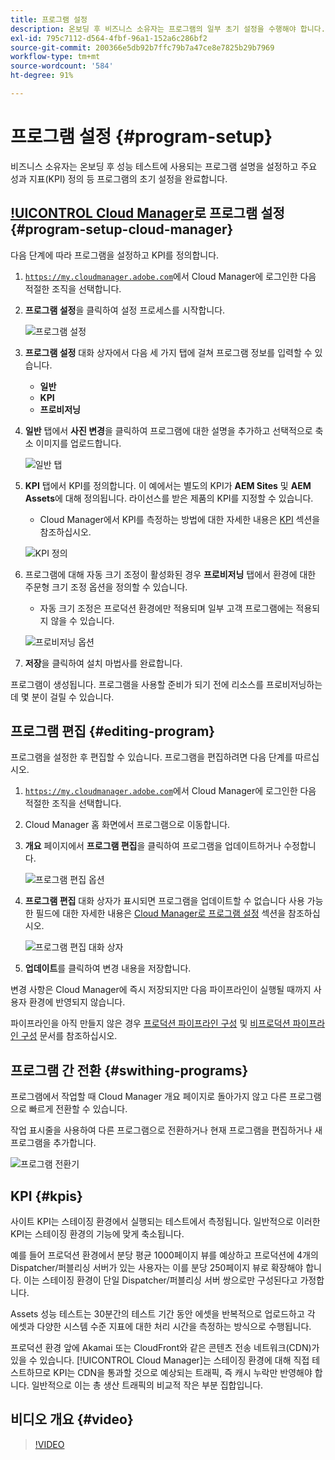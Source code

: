 ```yaml
---
title: 프로그램 설정
description: 온보딩 후 비즈니스 소유자는 프로그램의 일부 초기 설정을 수행해야 합니다.
exl-id: 795c7112-d564-4fbf-96a1-152a6c286bf2
source-git-commit: 200366e5db92b7ffc79b7a47ce8e7825b29b7969
workflow-type: tm+mt
source-wordcount: '584'
ht-degree: 91%

---
```



# 프로그램 설정 {#program-setup}

비즈니스 소유자는 온보딩 후 성능 테스트에 사용되는 프로그램 설명을 설정하고 주요 성과 지표(KPI) 정의 등 프로그램의 초기 설정을 완료합니다.

## [!UICONTROL Cloud Manager](으)로 프로그램 설정 {#program-setup-cloud-manager}

다음 단계에 따라 프로그램을 설정하고 KPI를 정의합니다.

1. [`https://my.cloudmanager.adobe.com`](https://my.cloudmanager.adobe.com)에서 Cloud Manager에 로그인한 다음 적절한 조직을 선택합니다.

1. **프로그램 설정**&#x200B;을 클릭하여 설정 프로세스를 시작합니다.

   ![프로그램 설정](/help/assets/set-up-program/setup1.png)

1. **프로그램 설정** 대화 상자에서 다음 세 가지 탭에 걸쳐 프로그램 정보를 입력할 수 있습니다.

   * **일반**
   * **KPI**
   * **프로비저닝**

1. **일반** 탭에서 **사진 변경**&#x200B;을 클릭하여 프로그램에 대한 설명을 추가하고 선택적으로 축소 이미지를 업로드합니다.

   ![일반 탭](/help/assets/Setup_Program-General.png)

1. **KPI** 탭에서 KPI를 정의합니다. 이 예에서는 별도의 KPI가 **AEM Sites** 및 **AEM Assets**&#x200B;에 대해 정의됩니다. 라이선스를 받은 제품의 KPI를 지정할 수 있습니다.

   * Cloud Manager에서 KPI를 측정하는 방법에 대한 자세한 내용은 [KPI](#kpis) 섹션을 참조하십시오.

   ![KPI 정의](/help/assets/Setup_Program-KPIs.png)

1. 프로그램에 대해 자동 크기 조정이 활성화된 경우 **프로비저닝** 탭에서 환경에 대한 주문형 크기 조정 옵션을 정의할 수 있습니다.

   * 자동 크기 조정은 프로덕션 환경에만 적용되며 일부 고객 프로그램에는 적용되지 않을 수 있습니다.

   ![프로비저닝 옵션](/help/assets/Setup_Program-Provisioning.png)

1. **저장**&#x200B;을 클릭하여 설치 마법사를 완료합니다.

프로그램이 생성됩니다. 프로그램을 사용할 준비가 되기 전에 리소스를 프로비저닝하는 데 몇 분이 걸릴 수 있습니다.

## 프로그램 편집 {#editing-program}

프로그램을 설정한 후 편집할 수 있습니다. 프로그램을 편집하려면 다음 단계를 따르십시오.

1. [`https://my.cloudmanager.adobe.com`](https://my.cloudmanager.adobe.com)에서 Cloud Manager에 로그인한 다음 적절한 조직을 선택합니다.

1. Cloud Manager 홈 화면에서 프로그램으로 이동합니다.

1. **개요** 페이지에서 **프로그램 편집**&#x200B;을 클릭하여 프로그램을 업데이트하거나 수정합니다.

   ![프로그램 편집 옵션](/help/assets/set-up-program/edit-program1.png)

1. **프로그램 편집** 대화 상자가 표시되면 프로그램을 업데이트할 수 없습니다 사용 가능한 필드에 대한 자세한 내용은 [Cloud Manager로 프로그램 설정](#program-setup-cloud-manager) 섹션을 참조하십시오.

   ![프로그램 편집 대화 상자](/help/assets/set-up-program/edit-program-general.png)

1. **업데이트**&#x200B;를 클릭하여 변경 내용을 저장합니다.

변경 사항은 Cloud Manager에 즉시 저장되지만 다음 파이프라인이 실행될 때까지 사용자 환경에 반영되지 않습니다.

파이프라인을 아직 만들지 않은 경우 [프로덕션 파이프라인 구성](/help/using/production-pipelines.md) 및 [비프로덕션 파이프라인 구성](/help/using/non-production-pipelines.md) 문서를 참조하십시오.

## 프로그램 간 전환 {#swithing-programs}

프로그램에서 작업할 때 Cloud Manager 개요 페이지로 돌아가지 않고 다른 프로그램으로 빠르게 전환할 수 있습니다.

작업 표시줄을 사용하여 다른 프로그램으로 전환하거나 현재 프로그램을 편집하거나 새 프로그램을 추가합니다.

![프로그램 전환기](/help/assets/set-up-program/setup2.png)

## KPI {#kpis}

사이트 KPI는 스테이징 환경에서 실행되는 테스트에서 측정됩니다. 일반적으로 이러한 KPI는 스테이징 환경의 기능에 맞게 축소됩니다.

예를 들어 프로덕션 환경에서 분당 평균 1000페이지 뷰를 예상하고 프로덕션에 4개의 Dispatcher/퍼블리싱 서버가 있는 사용자는 이를 분당 250페이지 뷰로 확장해야 합니다. 이는 스테이징 환경이 단일 Dispatcher/퍼블리싱 서버 쌍으로만 구성된다고 가정합니다.

Assets 성능 테스트는 30분간의 테스트 기간 동안 에셋을 반복적으로 업로드하고 각 에셋과 다양한 시스템 수준 지표에 대한 처리 시간을 측정하는 방식으로 수행됩니다.

프로덕션 환경 앞에 Akamai 또는 CloudFront와 같은 콘텐츠 전송 네트워크(CDN)가 있을 수 있습니다. [!UICONTROL Cloud Manager]는 스테이징 환경에 대해 직접 테스트하므로 KPI는 CDN을 통과할 것으로 예상되는 트래픽, 즉 캐시 누락만 반영해야 합니다. 일반적으로 이는 총 생산 트래픽의 비교적 작은 부분 집합입니다.

## 비디오 개요 {#video}

>[!VIDEO](https://video.tv.adobe.com/v/26313/)
